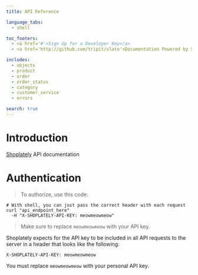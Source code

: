 ```yaml
---
title: API Reference

language_tabs:
  - shell

toc_footers:
  - <a href='#'>Sign Up for a Developer Key</a>
  - <a href='http://github.com/tripit/slate'>Documentation Powered by Slate</a>

includes:
  - objects
  - product
  - order
  - order_status
  - category
  - customer_service
  - errors

search: true
---
```


# Introduction

[Shoplately](http://shoplately.com) API documentation

# Authentication

> To authorize, use this code:

```shell
# With shell, you can just pass the correct header with each request
curl "api_endpoint_here"
  -H "X-SHOPLATELY-API-KEY: meowmeowmeow"
```

> Make sure to replace `meowmeowmeow` with your API key.

Shoplately expects for the API key to be included in all API requests to the server in a header that looks like the following:

`X-SHOPLATELY-API-KEY: meowmeowmeow`

<aside class="notice">
You must replace <code>meowmeowmeow</code> with your personal API key.
</aside>







